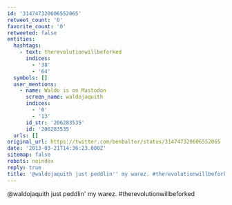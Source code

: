```yaml
---
id: '314747320606552065'
retweet_count: '0'
favorite_count: '0'
retweeted: false
entities:
  hashtags:
    - text: therevolutionwillbeforked
      indices:
        - '38'
        - '64'
  symbols: []
  user_mentions:
    - name: Waldo is on Mastodon
      screen_name: waldojaquith
      indices:
        - '0'
        - '13'
      id_str: '206283535'
      id: '206283535'
  urls: []
original_url: https://twitter.com/benbalter/status/314747320606552065
date: '2013-03-21T14:36:23.000Z'
sitemap: false
robots: noindex
reply: true
title: '@waldojaquith just peddlin'' my warez. #therevolutionwillbeforked'
---
```


@waldojaquith just peddlin' my warez. #therevolutionwillbeforked